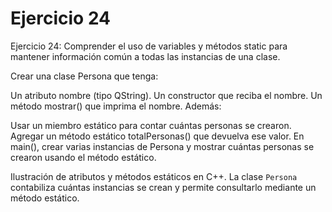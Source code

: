 # Ejercicio 24

Ejercicio 24:
Comprender el uso de variables y métodos static para mantener información común a todas las instancias de una clase.

Crear una clase Persona que tenga:

Un atributo nombre (tipo QString).
Un constructor que reciba el nombre.
Un método mostrar() que imprima el nombre.
Además:

Usar un miembro estático para contar cuántas personas se crearon.
Agregar un método estático totalPersonas() que devuelva ese valor.
En main(), crear varias instancias de Persona y mostrar cuántas personas se crearon usando el método estático.

Ilustración de atributos y métodos estáticos en C++. La clase `Persona` contabiliza cuántas instancias se crean y permite consultarlo mediante un método estático.
